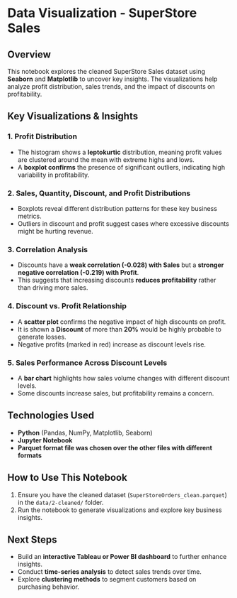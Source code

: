 # Data Visualization - SuperStore Sales

## Overview
This notebook explores the cleaned SuperStore Sales dataset using **Seaborn** and **Matplotlib** to uncover key insights. The visualizations help analyze profit distribution, sales trends, and the impact of discounts on profitability.

## Key Visualizations & Insights

### 1️. Profit Distribution
- The histogram shows a **leptokurtic** distribution, meaning profit values are clustered around the mean with extreme highs and lows.
- A **boxplot confirms** the presence of significant outliers, indicating high variability in profitability.

### 2. Sales, Quantity, Discount, and Profit Distributions
- Boxplots reveal different distribution patterns for these key business metrics.
- Outliers in discount and profit suggest cases where excessive discounts might be hurting revenue.

### 3. Correlation Analysis
- Discounts have a **weak correlation (-0.028) with Sales** but a **stronger negative correlation (-0.219) with Profit**.
- This suggests that increasing discounts **reduces profitability** rather than driving more sales.

### 4. Discount vs. Profit Relationship
- A **scatter plot** confirms the negative impact of high discounts on profit.
- It is shown a **Discount** of more than **20%** would be highly probable to generate losses.
- Negative profits (marked in red) increase as discount levels rise.

### 5. Sales Performance Across Discount Levels
- A **bar chart** highlights how sales volume changes with different discount levels.
- Some discounts increase sales, but profitability remains a concern.

## Technologies Used
- **Python** (Pandas, NumPy, Matplotlib, Seaborn)
- **Jupyter Notebook**
- **Parquet format file  was chosen over the other files with different formats**

## How to Use This Notebook
1. Ensure you have the cleaned dataset (`SuperStoreOrders_clean.parquet`) in the `data/2-cleaned/` folder.
2. Run the notebook to generate visualizations and explore key business insights.

## Next Steps
- Build an **interactive Tableau or Power BI dashboard** to further enhance insights.
- Conduct **time-series analysis** to detect sales trends over time.
- Explore **clustering methods** to segment customers based on purchasing behavior.

